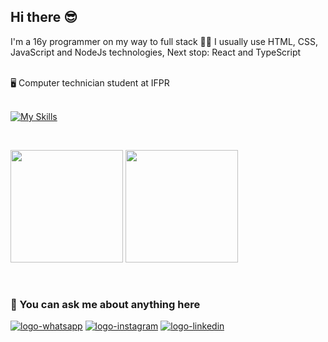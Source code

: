 ## Hi there 😎

I'm a 16y programmer on my way to full stack 👨‍💻 I usually use HTML, CSS, JavaScript and NodeJs technologies,
Next stop: React and TypeScript

<br>
🖥️ Computer technician student at IFPR
<br>
<br>

  [![My Skills](https://skillicons.dev/icons?i=html,css,js,nodejs,mongodb,prisma,git,github,vscode,docker,yarn,sequelize,express)](https://skillicons.dev)

<br />

<p>
  <img height="180em" src="https://github-readme-stats.vercel.app/api?username=JoaoMendss&show_icons=true&theme=dracula"/>
  <img height="180em" src="https://github-readme-stats.vercel.app/api/top-langs/?username=JoaoMendss&layout=compact&theme=dracula"/>
</p>

<br>

### 💬 You can ask me about anything here

<p>
<a href="https://api.whatsapp.com/send/?phone=5542998682358&text&type=phone_number&app_absent=0" target="_blank"><img src="https://img.shields.io/badge/WhatsApp-25D366?style=for-the-badge&logo=whatsapp&logoColor=white" alt="logo-whatsapp"></a>
<a href="https://www.instagram.com/joaoluiiz._/" target="_blank"><img src="https://img.shields.io/badge/Instagram-E4405F?style=for-the-badge&logo=instagram&logoColor=white" alt="logo-instagram"></a>
<a href="https://www.linkedin.com/in/joaolcmendes/" target="_blank"><img src="https://img.shields.io/badge/LinkedIn-0077B5?style=for-the-badge&logo=linkedin&logoColor=white" alt="logo-linkedin"></a>
</p>
<br />
<br />

